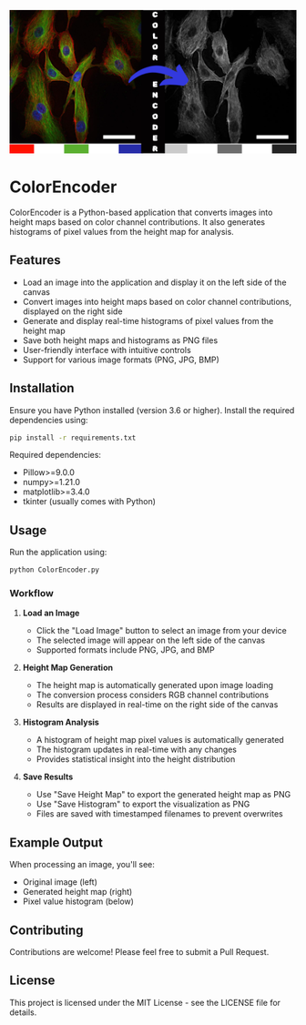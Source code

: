 ![ColorEncoder Preview](ColorEncoderImg.png)

# ColorEncoder

ColorEncoder is a Python-based application that converts images into height maps based on color channel contributions. It also generates histograms of pixel values from the height map for analysis.

## Features

- Load an image into the application and display it on the left side of the canvas
- Convert images into height maps based on color channel contributions, displayed on the right side
- Generate and display real-time histograms of pixel values from the height map
- Save both height maps and histograms as PNG files
- User-friendly interface with intuitive controls
- Support for various image formats (PNG, JPG, BMP)

## Installation

Ensure you have Python installed (version 3.6 or higher). Install the required dependencies using:

```bash
pip install -r requirements.txt
```

Required dependencies:
- Pillow>=9.0.0
- numpy>=1.21.0
- matplotlib>=3.4.0
- tkinter (usually comes with Python)

## Usage

Run the application using:

```bash
python ColorEncoder.py
```

### Workflow

1. **Load an Image**
   - Click the "Load Image" button to select an image from your device
   - The selected image will appear on the left side of the canvas
   - Supported formats include PNG, JPG, and BMP

2. **Height Map Generation**
   - The height map is automatically generated upon image loading
   - The conversion process considers RGB channel contributions
   - Results are displayed in real-time on the right side of the canvas

3. **Histogram Analysis**
   - A histogram of height map pixel values is automatically generated
   - The histogram updates in real-time with any changes
   - Provides statistical insight into the height distribution

4. **Save Results**
   - Use "Save Height Map" to export the generated height map as PNG
   - Use "Save Histogram" to export the visualization as PNG
   - Files are saved with timestamped filenames to prevent overwrites

## Example Output

When processing an image, you'll see:
- Original image (left)
- Generated height map (right)
- Pixel value histogram (below)

## Contributing

Contributions are welcome! Please feel free to submit a Pull Request.

## License

This project is licensed under the MIT License - see the LICENSE file for details.
